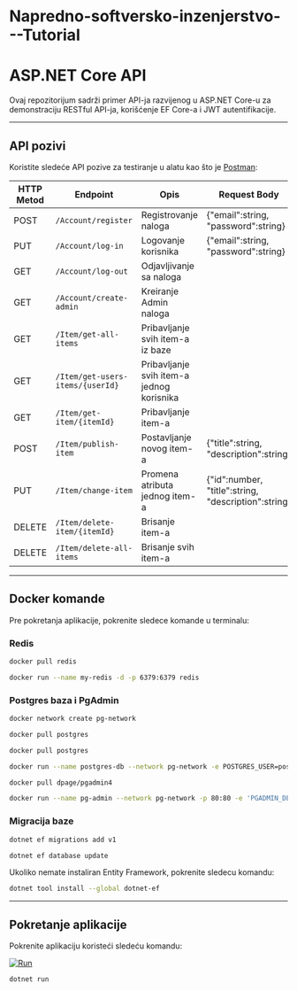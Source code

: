 # Napredno-softversko-inzenjerstvo---Tutorial

# ASP.NET Core API

Ovaj repozitorijum sadrži primer API-ja razvijenog u ASP.NET Core-u za demonstraciju RESTful API-ja, korišćenje EF Core-a i JWT autentifikacije.

---

## **API pozivi**

Koristite sledeće API pozive za testiranje u alatu kao što je [Postman](https://www.postman.com/):

| HTTP Metod | Endpoint                  | Opis                       | Request Body               | HTTP headers               |
|------------|---------------------------|----------------------------|----------------------------|----------------------------|
| POST       | `/Account/register`       | Registrovanje naloga       |{"email":string, "password":string}|
| PUT        | `/Account/log-in`         | Logovanje korisnika        |{"email":string, "password":string}|
| GET        | `/Account/log-out`        | Odjavljivanje sa naloga    ||JWT: string|
| GET        | `/Account/create-admin`   | Kreiranje Admin naloga     |||
| GET        | `/Item/get-all-items`      | Pribavljanje svih item-a iz baze         |||
| GET        | `/Item/get-users-items/{userId}`      | Pribavljanje svih item-a jednog korisnika         |||
| GET        | `/Item/get-item/{itemId}`      | Pribavljanje item-a         |||
| POST       | `/Item/publish-item`      | Postavljanje novog item-a         |{"title":string, "description":string}|JWT: string|
| PUT        | `/Item/change-item`      | Promena atributa jednog item-a         |{"id":number, "title":string, "description":string}|JWT: string|
| DELETE     | `/Item/delete-item/{itemId}`      | Brisanje item-a         ||JWT: string|
| DELETE     | `/Item/delete-all-items`      | Brisanje svih item-a        ||JWT: string|

---
## **Docker komande**

Pre pokretanja aplikacije, pokrenite sledece komande u terminalu:

### **Redis**
```bash
docker pull redis
```
```bash
docker run --name my-redis -d -p 6379:6379 redis
```

### **Postgres baza i PgAdmin**
```bash
docker network create pg-network
```
```bash
docker pull postgres
```
```bash
docker pull postgres
```
```bash
docker run --name postgres-db --network pg-network -e POSTGRES_USER=postgres -e POSTGRES_PASSWORD=test -e POSTGRES_DB=exampleDb -p 5432:5432 -d postgres
```
```bash
docker pull dpage/pgadmin4
```
```bash
docker run --name pg-admin --network pg-network -p 80:80 -e 'PGADMIN_DEFAULT_EMAIL=user@domain.com' -e 'PGADMIN_DEFAULT_PASSWORD=password' -d dpage/pgadmin4
```

### **Migracija baze**
```bash
dotnet ef migrations add v1
```
```bash
dotnet ef database update
```
Ukoliko nemate instaliran Entity Framework, pokrenite sledecu komandu:
```bash
dotnet tool install --global dotnet-ef
```

---

## **Pokretanje aplikacije**

Pokrenite aplikaciju koristeći sledeću komandu:

[![Run](https://img.shields.io/badge/dotnet-run-blue?style=flat-square&logo=.net)](data:text/plain;charset=utf-8;base64,LmRvdG5ldCBydW4K)
```bash
dotnet run
